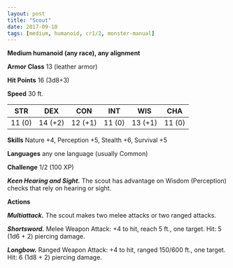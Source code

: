 ```yaml
---
layout: post
title: "Scout"
date: 2017-09-10
tags: [medium, humanoid, cr1/2, monster-manual]
---
```


**Medium humanoid (any race), any alignment**

**Armor Class** 13 (leather armor)

**Hit Points** 16 (3d8+3)

**Speed** 30 ft.

|   STR   |   DEX   |   CON   |   INT   |   WIS   |   CHA   |
|:-----:|:-----:|:-----:|:-----:|:-----:|:-----:|
| 11 (0) | 14 (+2) | 12 (+1) | 11 (0) | 13 (+1) | 11 (0) |

**Skills** Nature +4, Perception +5, Stealth +6, Survival +5

**Languages** any one language (usually Common)

**Challenge** 1/2 (100 XP)

***Keen Hearing and Sight.*** The scout has advantage on Wisdom (Perception) checks that rely on hearing or sight.

**Actions**

***Multiattack.*** The scout makes two melee attacks or two ranged attacks.

***Shortsword.*** Melee Weapon Attack: +4 to hit, reach 5 ft., one target. Hit: 5 (1d6 + 2) piercing damage.

***Longbow.*** Ranged Weapon Attack: +4 to hit, ranged 150/600 ft., one target. Hit: 6 (1d8 + 2) piercing damage.

